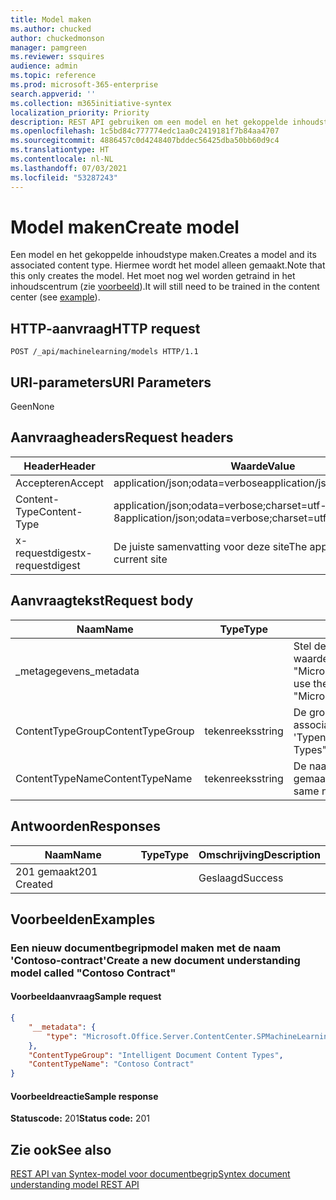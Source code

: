 ```yaml
---
title: Model maken
ms.author: chucked
author: chuckedmonson
manager: pamgreen
ms.reviewer: ssquires
audience: admin
ms.topic: reference
ms.prod: microsoft-365-enterprise
search.appverid: ''
ms.collection: m365initiative-syntex
localization_priority: Priority
description: REST API gebruiken om een model en het gekoppelde inhoudstype te maken.
ms.openlocfilehash: 1c5bd84c777774edc1aa0c2419181f7b84aa4707
ms.sourcegitcommit: 4886457c0d4248407bddec56425dba50bb60d9c4
ms.translationtype: HT
ms.contentlocale: nl-NL
ms.lasthandoff: 07/03/2021
ms.locfileid: "53287243"
---
```

# <a name="create-model"></a><span data-ttu-id="304c4-103">Model maken</span><span class="sxs-lookup"><span data-stu-id="304c4-103">Create model</span></span>

<span data-ttu-id="304c4-104">Een model en het gekoppelde inhoudstype maken.</span><span class="sxs-lookup"><span data-stu-id="304c4-104">Creates a model and its associated content type.</span></span> <span data-ttu-id="304c4-105">Hiermee wordt het model alleen gemaakt.</span><span class="sxs-lookup"><span data-stu-id="304c4-105">Note that this only creates the model.</span></span> <span data-ttu-id="304c4-106">Het moet nog wel worden getraind in het inhoudscentrum (zie [voorbeeld](rest-createmodel-method.md#examples)).</span><span class="sxs-lookup"><span data-stu-id="304c4-106">It will still need to be trained in the content center (see [example](rest-createmodel-method.md#examples)).</span></span>

## <a name="http-request"></a><span data-ttu-id="304c4-107">HTTP-aanvraag</span><span class="sxs-lookup"><span data-stu-id="304c4-107">HTTP request</span></span>

```http
POST /_api/machinelearning/models HTTP/1.1
```
## <a name="uri-parameters"></a><span data-ttu-id="304c4-108">URI-parameters</span><span class="sxs-lookup"><span data-stu-id="304c4-108">URI Parameters</span></span>

<span data-ttu-id="304c4-109">Geen</span><span class="sxs-lookup"><span data-stu-id="304c4-109">None</span></span>

## <a name="request-headers"></a><span data-ttu-id="304c4-110">Aanvraagheaders</span><span class="sxs-lookup"><span data-stu-id="304c4-110">Request headers</span></span>

| <span data-ttu-id="304c4-111">Header</span><span class="sxs-lookup"><span data-stu-id="304c4-111">Header</span></span> | <span data-ttu-id="304c4-112">Waarde</span><span class="sxs-lookup"><span data-stu-id="304c4-112">Value</span></span> |
|--------|-------|
|<span data-ttu-id="304c4-113">Accepteren</span><span class="sxs-lookup"><span data-stu-id="304c4-113">Accept</span></span>|<span data-ttu-id="304c4-114">application/json;odata=verbose</span><span class="sxs-lookup"><span data-stu-id="304c4-114">application/json;odata=verbose</span></span>|
|<span data-ttu-id="304c4-115">Content-Type</span><span class="sxs-lookup"><span data-stu-id="304c4-115">Content-Type</span></span>|<span data-ttu-id="304c4-116">application/json;odata=verbose;charset=utf-8</span><span class="sxs-lookup"><span data-stu-id="304c4-116">application/json;odata=verbose;charset=utf-8</span></span>|
|<span data-ttu-id="304c4-117">x-requestdigest</span><span class="sxs-lookup"><span data-stu-id="304c4-117">x-requestdigest</span></span>|<span data-ttu-id="304c4-118">De juiste samenvatting voor deze site</span><span class="sxs-lookup"><span data-stu-id="304c4-118">The appropriate digest for current site</span></span>|

## <a name="request-body"></a><span data-ttu-id="304c4-119">Aanvraagtekst</span><span class="sxs-lookup"><span data-stu-id="304c4-119">Request body</span></span>

|<span data-ttu-id="304c4-120">Naam</span><span class="sxs-lookup"><span data-stu-id="304c4-120">Name</span></span>    |<span data-ttu-id="304c4-121">Type</span><span class="sxs-lookup"><span data-stu-id="304c4-121">Type</span></span>   |<span data-ttu-id="304c4-122">Omschrijving</span><span class="sxs-lookup"><span data-stu-id="304c4-122">Description</span></span> |
|--------|-------|------------|
|<span data-ttu-id="304c4-123">_metagegevens</span><span class="sxs-lookup"><span data-stu-id="304c4-123">_metadata</span></span>|  |<span data-ttu-id="304c4-124">Stel de objectmeta in op de SPO.</span><span class="sxs-lookup"><span data-stu-id="304c4-124">Set the object meta on the SPO.</span></span> <span data-ttu-id="304c4-125">Gebruik altijd de waarde: {"type": "Microsoft.Office.Server.ContentCenter.SPMachineLearningModelEntityData"}.</span><span class="sxs-lookup"><span data-stu-id="304c4-125">Always use the value: {"type": "Microsoft.Office.Server.ContentCenter.SPMachineLearningModelEntityData"}.</span></span> |
|<span data-ttu-id="304c4-126">ContentTypeGroup</span><span class="sxs-lookup"><span data-stu-id="304c4-126">ContentTypeGroup</span></span>|<span data-ttu-id="304c4-127">tekenreeks</span><span class="sxs-lookup"><span data-stu-id="304c4-127">string</span></span>|<span data-ttu-id="304c4-128">De groep van het gekoppelde inhoudstype die aan het model is gekoppeld.</span><span class="sxs-lookup"><span data-stu-id="304c4-128">The associated content type group associated with the model.</span></span> <span data-ttu-id="304c4-129">Is standaard ingesteld op 'Typen intelligente documentinhoud'.</span><span class="sxs-lookup"><span data-stu-id="304c4-129">Defaulted to "Intelligent Document Content Types".</span></span>|
|<span data-ttu-id="304c4-130">ContentTypeName</span><span class="sxs-lookup"><span data-stu-id="304c4-130">ContentTypeName</span></span>|<span data-ttu-id="304c4-131">tekenreeks</span><span class="sxs-lookup"><span data-stu-id="304c4-131">string</span></span>|<span data-ttu-id="304c4-132">De naam van het gekoppelde inhoudstype.</span><span class="sxs-lookup"><span data-stu-id="304c4-132">The associated content type name.</span></span> <span data-ttu-id="304c4-133">Het gemaakte modelbestand krijgt dezelfde naam.</span><span class="sxs-lookup"><span data-stu-id="304c4-133">The created model file will have the same name.</span></span>|

## <a name="responses"></a><span data-ttu-id="304c4-134">Antwoorden</span><span class="sxs-lookup"><span data-stu-id="304c4-134">Responses</span></span>

| <span data-ttu-id="304c4-135">Naam</span><span class="sxs-lookup"><span data-stu-id="304c4-135">Name</span></span>   | <span data-ttu-id="304c4-136">Type</span><span class="sxs-lookup"><span data-stu-id="304c4-136">Type</span></span>  | <span data-ttu-id="304c4-137">Omschrijving</span><span class="sxs-lookup"><span data-stu-id="304c4-137">Description</span></span>|
|--------|-------|------------|
|<span data-ttu-id="304c4-138">201 gemaakt</span><span class="sxs-lookup"><span data-stu-id="304c4-138">201 Created</span></span>| |<span data-ttu-id="304c4-139">Geslaagd</span><span class="sxs-lookup"><span data-stu-id="304c4-139">Success</span></span>|

## <a name="examples"></a><span data-ttu-id="304c4-140">Voorbeelden</span><span class="sxs-lookup"><span data-stu-id="304c4-140">Examples</span></span>

### <a name="create-a-new-document-understanding-model-called-contoso-contract"></a><span data-ttu-id="304c4-141">Een nieuw documentbegripmodel maken met de naam 'Contoso-contract'</span><span class="sxs-lookup"><span data-stu-id="304c4-141">Create a new document understanding model called "Contoso Contract"</span></span>

#### <a name="sample-request"></a><span data-ttu-id="304c4-142">Voorbeeldaanvraag</span><span class="sxs-lookup"><span data-stu-id="304c4-142">Sample request</span></span>

```json
{
    "__metadata": {
        "type": "Microsoft.Office.Server.ContentCenter.SPMachineLearningModelEntityData"
    },
    "ContentTypeGroup": "Intelligent Document Content Types",
    "ContentTypeName": "Contoso Contract"
}
```

#### <a name="sample-response"></a><span data-ttu-id="304c4-143">Voorbeeldreactie</span><span class="sxs-lookup"><span data-stu-id="304c4-143">Sample response</span></span>

<span data-ttu-id="304c4-144">**Statuscode:** 201</span><span class="sxs-lookup"><span data-stu-id="304c4-144">**Status code:** 201</span></span>

## <a name="see-also"></a><span data-ttu-id="304c4-145">Zie ook</span><span class="sxs-lookup"><span data-stu-id="304c4-145">See also</span></span>

[<span data-ttu-id="304c4-146">REST API van Syntex-model voor documentbegrip</span><span class="sxs-lookup"><span data-stu-id="304c4-146">Syntex document understanding model REST API</span></span>](syntex-model-rest-api.md)
